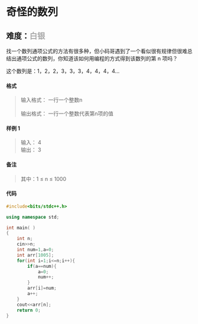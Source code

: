 # <font face ="黑体">奇怪的数列</font>
## 难度：<font face ="黑体" font color="#A9A9A9">白银</font>

找一个数列通项公式的方法有很多种，但小码哥遇到了一个看似很有规律但很难总结出通项公式的数列，你知道该如何用编程的方式得到该数列的第 n 项吗？

这个数列是：1，2，2，3，3，3，4，4，4，4…

#### 格式
>输入格式：
一行一个整数n<br>
<br>输出格式：
一行一个整数代表第n项的值

#### 样例 1
>输入：
4<br>
输出：
3

#### 备注
>其中：1 ≤ n ≤ 1000

#### 代码
```C++
#include<bits/stdc++.h> 

using namespace std;

int main( )
{
    int n;
    cin>>n;
    int num=1,a=0;
    int arr[1005];
    for(int i=1;i<=n;i++){
        if(a==num){
            a=0;
            num++;
        }
        arr[i]=num;
        a++;
    }
    cout<<arr[n];
    return 0;
}
```